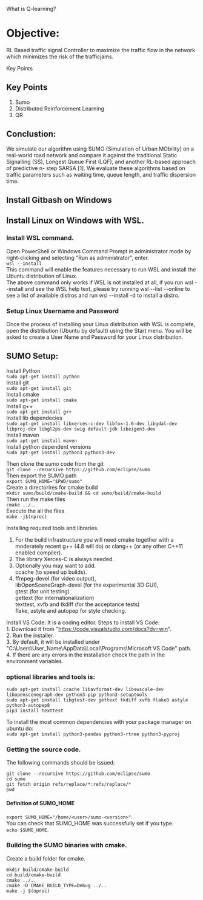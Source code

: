 What is Q-learning?
# Objective:
RL Based traffic signal Controller to maximize the traffic flow in the network which minimizes the risk of the trafficjams.

Key Points
## Key Points
1. Sumo
2. Distributed Reinforcement Learning
3. QR

## Conclustion:
We simulate our algorithm using SUMO (Simulation of Urban MObility) on a real-world road network and compare it against the traditional Static Signalling (SS), Longest Queue First (LQF), and another RL-based approach of predictive n- step SARSA [1]. We evaluate these algorithms based on traffic parameters such as waiting time, queue length, and traffic dispersion time.

## Install Gitbash on Windows

## Install Linux on Windows with WSL.  
### Install WSL command.  
Open PowerShell or Windows Command Prompt in administrator mode by right-clicking and selecting "Run as administrator", enter.  
```wsl --install```  
This command will enable the features necessary to run WSL and install the Ubuntu distribution of Linux.  
The above command only works if WSL is not installed at all, if you run wsl --install and see the WSL help text, please try running wsl --list --online to see a list of available distros and run wsl --install -d <DistroName> to install a distro.  
  
### **Setup Linux Username and Password**
Once the process of installing your Linux distribution with WSL is complete, open the distribution (Ubuntu by default) using the Start menu. You will be asked to create a User Name and Password for your Linux distribution.   
  
  
## **SUMO Setup:**  
Install Python  
  ```sudo apt-get install python```  
Install git  
  ```sudo apt-get install git```  
Install cmake  
  ```sudo apt-get install cmake```  
Install g++  
  ```sudo apt-get install g++```  
Install lib dependecies  
  ```sudo apt-get install libxerces-c-dev libfox-1.6-dev libgdal-dev libproj-dev libgl2ps-dev swig default-jdk libeigen3-dev```  
Install maven  
  ```sudo apt-get install maven```  
Install python dependent versions  
  ```sudo apt-get install python3 python3-dev```  

Then clone the sumo code from the git  
  ```git clone --recursive https://github.com/eclipse/sumo```  
Then export the SUMO path  
 ```export SUMO_HOME="$PWD/sumo"```  
Create a directorires for cmake build  
  ```mkdir sumo/build/cmake-build && cd sumo/build/cmake-build```  
Then run the make files  
 ```cmake ../..```  
Execute the all the files  
 ```make -j$(nproc)``` 
 
 Installing required tools and libraries.  
 1. For the build infrastructure you will need cmake together with a moderately recent g++ (4.8 will do) or clang++ (or any other C++11 enabled compiler).   
 2. The library Xerces-C is always needed.   
 3. Optionally you may want to add.  
    ccache (to speed up builds).  
 4. ffmpeg-devel (for video output),   
    libOpenSceneGraph-devel (for the experimental 3D GUI),   
    gtest (for unit testing)  
    gettext (for internationalization)  
    texttest, xvfb and tkdiff (for the acceptance tests)  
    flake, astyle and autopep for style checking.  
 
 Install VS Code: It is a coding editor.
Steps to install VS Code:   
    1. Download it from "https://code.visualstudio.com/docs?dv=win".  
    2. Run the installer.  
    3. By default, it will be installed under "C:\Users\User_Name\AppData\Local\Programs\Microsoft VS Code" path.   
    4. If there are any errors in the installation check the path in the environment variables.   
### optional libraries and tools is:   
```
sudo apt-get install ccache libavformat-dev libswscale-dev libopenscenegraph-dev python3-pip python3-setuptools
sudo apt-get install libgtest-dev gettext tkdiff xvfb flake8 astyle python3-autopep8
pip3 install texttest
```
To install the most common dependencies with your package manager on ubuntu do:   
```sudo apt-get install python3-pandas python3-rtree python3-pyproj```

### Getting the source code.  
The following commands should be issued:   
```
git clone --recursive https://github.com/eclipse/sumo
cd sumo
git fetch origin refs/replace/*:refs/replace/*
pwd
```
#### Definition of SUMO_HOME
  ```export SUMO_HOME="/home/<user>/sumo-<version>"```.  
  You can check that SUMO_HOME was successfully set if you type.   
  ```echo $SUMO_HOME```.  
### Building the SUMO binaries with cmake.  
Create a build folder for cmake.   
```
mkdir build/cmake-build
cd build/cmake-build
cmake ../..
cmake -D CMAKE_BUILD_TYPE=Debug ../..
make -j $(nproc)
```
